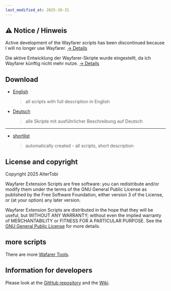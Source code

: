 ```yaml
---
last_modified_at: 2025-10-31
---
```


## ⚠️ Notice / Hinweis
Active development of the Wayfarer scripts has been discontinued because I will no longer use Wayfarer.
[→ Details](discontinued.html)

Die aktive Entwicklung der Wayfarer-Skripte wurde eingestellt, da ich Wayfarer künftig nicht mehr nutze.
[→ Details](discontinued.html)


## Download
 
  * [English](english.html)
    > all scripts with full description in English
  * [Deutsch](deutsch.html)
    > alle Skripte mit ausführlicher Beschreibung auf Deutsch

---

  * [shortlist](shortlist.html)
    > automatically created - all scripts, short description

## License and copyright

Copyright 2025 AlterTobi

Wayfarer Extension Scripts are free software: you can redistribute and/or modify
them under the terms of the GNU General Public License as published by
the Free Software Foundation, either version 3 of the License, or
(at your option) any later version.

Wayfarer Extension Scripts are distributed in the hope that they will be useful,
but WITHOUT ANY WARRANTY; without even the implied warranty of
MERCHANTABILITY or FITNESS FOR A PARTICULAR PURPOSE. See the
[GNU General Public License](LICENSE.txt) for more details.


## more scripts

There are more [Wafarer Tools](https://wayfarer.tools).

## Information for developers

Please look at the [GitHub repository](https://github.com/AlterTobi/Wayfarer-Extension-Scripts) and the
[Wiki](https://github.com/AlterTobi/Wayfarer-Extension-Scripts/wiki/WFES-Base).